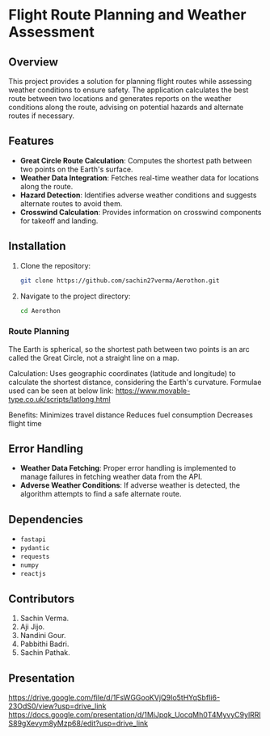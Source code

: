# Flight Route Planning and Weather Assessment

## Overview

This project provides a solution for planning flight routes while assessing weather conditions to ensure safety. The application calculates the best route between two locations and generates reports on the weather conditions along the route, advising on potential hazards and alternate routes if necessary.

## Features

- **Great Circle Route Calculation**: Computes the shortest path between two points on the Earth's surface.
- **Weather Data Integration**: Fetches real-time weather data for locations along the route.
- **Hazard Detection**: Identifies adverse weather conditions and suggests alternate routes to avoid them.
- **Crosswind Calculation**: Provides information on crosswind components for takeoff and landing.

## Installation

1. Clone the repository:
    ```bash
    git clone https://github.com/sachin27verma/Aerothon.git
    ```
2. Navigate to the project directory:
    ```bash
    cd Aerothon
    ```
### Route Planning

The Earth is spherical, so the shortest path between two points is an arc called the Great Circle, not a straight line on a map.

Calculation:
Uses geographic coordinates (latitude and longitude) to calculate the shortest distance, considering the Earth's curvature.
Formulae used can be seen at below link:
https://www.movable-type.co.uk/scripts/latlong.html

Benefits:
Minimizes travel distance
Reduces fuel consumption
Decreases flight time


## Error Handling

- **Weather Data Fetching**: Proper error handling is implemented to manage failures in fetching weather data from the API.
- **Adverse Weather Conditions**: If adverse weather is detected, the algorithm attempts to find a safe alternate route.

## Dependencies

- `fastapi`
- `pydantic`
- `requests`
- `numpy`
- `reactjs`

## Contributors

1. Sachin Verma.
2. Aji Jijo.
3. Nandini Gour.
4. Pabbithi Badri.
5. Sachin Pathak.

## Presentation

https://drive.google.com/file/d/1FsWGGooKVjQ9Io5tHYqSbfIi6-23OdS0/view?usp=drive_link
https://docs.google.com/presentation/d/1MiJpqk_UocqMh0T4MyvyC9ylRRlS89gXevym8yMzp68/edit?usp=drive_link
